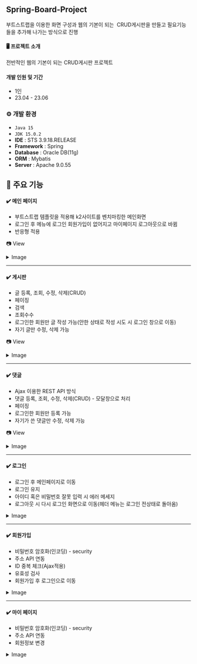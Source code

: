 ## Spring-Board-Project
부트스트랩을 이용한 화면 구성과 웹의 기본이 되는 
CRUD게시판을 만들고 필요기능들을 추가해 나가는 방식으로 진행 


#### 🖥️ 프로젝트 소개
전반적인 웹의 기본이 되는 CRUD게시판 프로젝트 
<br>

#### 개발 인원 및 기간
* 1인
* 23.04 - 23.06

### ⚙️ 개발 환경
- `Java 15`
- `JDK 15.0.2`
- **IDE** : STS 3.9.18.RELEASE
- **Framework** : Spring
- **Database** : Oracle DB(11g)
- **ORM** : Mybatis
- **Server** : Apache 9.0.55

## 📌 주요 기능
#### ✔️ 메인 페이지
- 부트스트랩 템플릿을 적용해 k2사이트를 벤치마킹한 메인화면
- 로그인 후 메뉴에 로그인 회원가입이 없어지고 마이페이지 로그아웃으로 바뀜
- 반응형 적용

📷 View
<details>
  <summary>Image</summary>
  https://github.com/leessomi/SpringProject/issues/1#issue-1760346533
</details>

***

#### ✔️ 게시판
- 글 등록, 조회, 수정, 삭제(CRUD)
- 페이징
- 검색
- 조회수수
- 로그인한 회원만 글 작성 가능(안한 상태로 작성 시도 시 로그인 창으로 이동)
- 자기 글만 수정, 삭제 가능

📷 View
<details>
  <summary>Image</summary>
  <img width="656" alt="화면 캡처 2023-06-16 193226" src="https://github.com/leessomi/SpringProject/assets/136604400/fd1826c1-20c0-4dd9-bea7-4da9f537f743">
  <img width="656" alt="화면 캡처 2023-06-17 133556" src="https://github.com/leessomi/SpringProject/assets/136604400/f30be7fd-0870-42f4-b7c6-e47313236f3f">
  <img width="656" alt="화면 캡처 2023-06-17 133829" src="https://github.com/leessomi/SpringProject/assets/136604400/3dfbdc5b-9912-4a97-9bfa-753f40104f6a">
  <img width="656" alt="화면 캡처 2023-06-17 134351" src="https://github.com/leessomi/SpringProject/assets/136604400/844043b8-7895-4858-b684-206ff97d0a45">
</details>

***

#### ✔️ 댓글
- Ajax 이용한 REST API 방식
- 댓글 등록, 조회, 수정, 삭제(CRUD) - 모달창으로 처리
- 페이징
- 로그인한 회원만 등록 가능
- 자기가 쓴 댓글만 수정, 삭제 가능

📷 View
<details>
  <summary>Image</summary>
  <img width="491" alt="화면 캡처 2023-06-17 135514" src="https://github.com/leessomi/SpringProject/assets/136604400/0394dff5-4ceb-463a-b346-1084b5959fbb"><br>
  <img width="190" height="115" alt="화면 캡처 2023-06-17 135737" src="https://github.com/leessomi/SpringProject/assets/136604400/dc3830e1-07b6-4f50-9f76-e6476814fe41">
<img width="190" height="115" alt="화면 캡처 2023-06-17 135816" src="https://github.com/leessomi/SpringProject/assets/136604400/76e0a12f-4847-470b-b9f6-d6b364815970">
</details>

***

#### ✔️ 로그인
- 로그인 후 메인페이지로 이동
- 로그인 유지 
- 아이디 혹은 비밀번호 잘못 입력 시 에러 메세지
- 로그아웃 시 다시 로그인 화면으로 이동(헤더 메뉴는 로그인 전상태로 돌아옴)

<details>
  <summary>Image</summary>
  <img width="237" height="250" alt="화면 캡처 2023-06-17 142010" src="https://github.com/leessomi/SpringProject/assets/136604400/3429a488-d21b-4375-9b8b-ca2cbb168492">
  <img width="237" height="250" alt="화면 캡처 2023-06-17 141950" src="https://github.com/leessomi/SpringProject/assets/136604400/2590a851-c7c7-4cee-be0e-cbf3154cf07f">
</details>

***

#### ✔️ 회원가입
- 비밀번호 암호화(인코딩) - security
- 주소 API 연동
- ID 중복 체크(Ajax적용)
- 유효성 검사
- 회원가입 후 로그인으로 이동

<details>
  <summary>Image</summary>
  <img width="234" alt="화면 캡처 2023-06-17 142230" src="https://github.com/leessomi/SpringProject/assets/136604400/2211001e-ba1c-422f-98f5-763ad56d4d05">
  <img width="377" alt="화면 캡처 2023-06-17 142315" src="https://github.com/leessomi/SpringProject/assets/136604400/57e6f5ac-ffc9-4a33-a0fd-7c87d033dec8">
</details>

***

#### ✔️ 마이 페이지
- 비밀번호 암호화(인코딩) - security
- 주소 API 연동
- 회원정보 변경

<details>
  <summary>Image</summary>
  <img width="195" height="350" alt="화면 캡처 2023-06-17 140532" src="https://github.com/leessomi/SpringProject/assets/136604400/c2033334-7934-4c33-ac74-d545c25b3550">
  <img width="195" height="350" alt="화면 캡처 2023-06-17 140547" src="https://github.com/leessomi/SpringProject/assets/136604400/3bcab8bf-95d5-4dd5-8310-3b03d86df60b">
</details>

